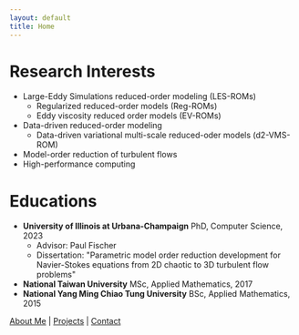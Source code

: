```yaml
---
layout: default
title: Home
---
```


# Research Interests

- Large-Eddy Simulations reduced-order modeling (LES-ROMs)
  - Regularized reduced-order models (Reg-ROMs)
  - Eddy viscosity reduced order models (EV-ROMs)
- Data-driven reduced-order modeling
  - Data-driven variational multi-scale reduced-oder models (d2-VMS-ROM)
- Model-order reduction of turbulent flows
- High-performance computing

# Educations

- **University of Illinois at Urbana-Champaign**
  PhD, Computer Science, 2023
    - Advisor: Paul Fischer
    - Dissertation: "Parametric model order reduction development for Navier-Stokes equations from 2D chaotic to 3D turbulent flow problems"
- **National Taiwan University**
  MSc, Applied Mathematics, 2017
- **National Yang Ming Chiao Tung University**
  BSc, Applied Mathematics, 2015


[About Me](about.md) | [Projects](projects.md) | [Contact](contact.md)